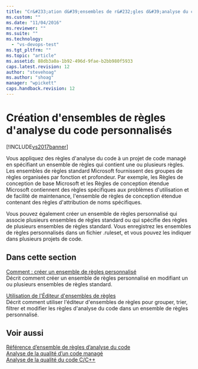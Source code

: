 ```yaml
---
title: "Cr&#233;ation d&#39;ensembles de r&#232;gles d&#39;analyse du code personnalis&#233;s | Microsoft Docs"
ms.custom: ""
ms.date: "11/04/2016"
ms.reviewer: ""
ms.suite: ""
ms.technology: 
  - "vs-devops-test"
ms.tgt_pltfrm: ""
ms.topic: "article"
ms.assetid: 88db3a0a-1b92-496d-9fae-b2bb980f5933
caps.latest.revision: 12
author: "stevehoag"
ms.author: "shoag"
manager: "wpickett"
caps.handback.revision: 12
---
```

# Cr&#233;ation d&#39;ensembles de r&#232;gles d&#39;analyse du code personnalis&#233;s
[!INCLUDE[vs2017banner](../code-quality/includes/vs2017banner.md)]

Vous appliquez des règles d'analyse du code à un projet de code managé en spécifiant un ensemble de règles qui contient une ou plusieurs règles.  Les ensembles de règles standard Microsoft fournissent des groupes de règles organisées par fonction et profondeur.  Par exemple, les Règles de conception de base Microsoft et les Règles de conception étendue Microsoft contiennent des règles spécifiques aux problèmes d'utilisation et de facilité de maintenance, l'ensemble de règles de conception étendue contenant des règles d'attribution de noms spécifiques.  
  
 Vous pouvez également créer un ensemble de règles personnalisé qui associe plusieurs ensembles de règles standard ou qui spécifie des règles de plusieurs ensembles de règles standard.  Vous enregistrez les ensembles de règles personnalisés dans un fichier .ruleset, et vous pouvez les indiquer dans plusieurs projets de code.  
  
## Dans cette section  
 [Comment : créer un ensemble de règles personnalisé](../code-quality/how-to-create-a-custom-rule-set.md)  
 Décrit comment créer un ensemble de règles personnalisé en modifiant un ou plusieurs ensembles de règles standard.  
  
 [Utilisation de l'Éditeur d'ensembles de règles](../code-quality/working-in-the-code-analysis-rule-set-editor.md)  
 Décrit comment utiliser l'éditeur d'ensembles de règles pour grouper, trier, filtrer et modifier les règles d'analyse du code dans un ensemble de règles personnalisé.  
  
## Voir aussi  
 [Référence d’ensemble de règles d’analyse du code](../code-quality/code-analysis-rule-set-reference.md)   
 [Analyse de la qualité d’un code managé](../code-quality/analyzing-managed-code-quality-by-using-code-analysis.md)   
 [Analyse de la qualité du code C\/C\+\+](../code-quality/analyzing-c-cpp-code-quality-by-using-code-analysis.md)